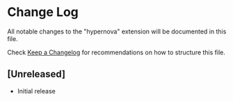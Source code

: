 # Change Log

All notable changes to the "hypernova" extension will be documented in this file.

Check [Keep a Changelog](http://keepachangelog.com/) for recommendations on how to structure this file.

## [Unreleased]

- Initial release
